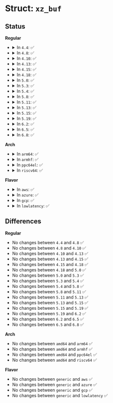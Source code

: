 # Struct: <code>xz_buf</code>

## Status
<b>Regular</b>
<ul>
<li>
<details>
<summary>In <code>4.4</code>: ✅</summary>

```c
struct xz_buf {
    const uint8_t *in;
    size_t in_pos;
    size_t in_size;
    uint8_t *out;
    size_t out_pos;
    size_t out_size;
};
```
</details>
</li>
<li>
<details>
<summary>In <code>4.8</code>: ✅</summary>

```c
struct xz_buf {
    const uint8_t *in;
    size_t in_pos;
    size_t in_size;
    uint8_t *out;
    size_t out_pos;
    size_t out_size;
};
```
</details>
</li>
<li>
<details>
<summary>In <code>4.10</code>: ✅</summary>

```c
struct xz_buf {
    const uint8_t *in;
    size_t in_pos;
    size_t in_size;
    uint8_t *out;
    size_t out_pos;
    size_t out_size;
};
```
</details>
</li>
<li>
<details>
<summary>In <code>4.13</code>: ✅</summary>

```c
struct xz_buf {
    const uint8_t *in;
    size_t in_pos;
    size_t in_size;
    uint8_t *out;
    size_t out_pos;
    size_t out_size;
};
```
</details>
</li>
<li>
<details>
<summary>In <code>4.15</code>: ✅</summary>

```c
struct xz_buf {
    const uint8_t *in;
    size_t in_pos;
    size_t in_size;
    uint8_t *out;
    size_t out_pos;
    size_t out_size;
};
```
</details>
</li>
<li>
<details>
<summary>In <code>4.18</code>: ✅</summary>

```c
struct xz_buf {
    const uint8_t *in;
    size_t in_pos;
    size_t in_size;
    uint8_t *out;
    size_t out_pos;
    size_t out_size;
};
```
</details>
</li>
<li>
<details>
<summary>In <code>5.0</code>: ✅</summary>

```c
struct xz_buf {
    const uint8_t *in;
    size_t in_pos;
    size_t in_size;
    uint8_t *out;
    size_t out_pos;
    size_t out_size;
};
```
</details>
</li>
<li>
<details>
<summary>In <code>5.3</code>: ✅</summary>

```c
struct xz_buf {
    const uint8_t *in;
    size_t in_pos;
    size_t in_size;
    uint8_t *out;
    size_t out_pos;
    size_t out_size;
};
```
</details>
</li>
<li>
<details>
<summary>In <code>5.4</code>: ✅</summary>

```c
struct xz_buf {
    const uint8_t *in;
    size_t in_pos;
    size_t in_size;
    uint8_t *out;
    size_t out_pos;
    size_t out_size;
};
```
</details>
</li>
<li>
<details>
<summary>In <code>5.8</code>: ✅</summary>

```c
struct xz_buf {
    const uint8_t *in;
    size_t in_pos;
    size_t in_size;
    uint8_t *out;
    size_t out_pos;
    size_t out_size;
};
```
</details>
</li>
<li>
<details>
<summary>In <code>5.11</code>: ✅</summary>

```c
struct xz_buf {
    const uint8_t *in;
    size_t in_pos;
    size_t in_size;
    uint8_t *out;
    size_t out_pos;
    size_t out_size;
};
```
</details>
</li>
<li>
<details>
<summary>In <code>5.13</code>: ✅</summary>

```c
struct xz_buf {
    const uint8_t *in;
    size_t in_pos;
    size_t in_size;
    uint8_t *out;
    size_t out_pos;
    size_t out_size;
};
```
</details>
</li>
<li>
<details>
<summary>In <code>5.15</code>: ✅</summary>

```c
struct xz_buf {
    const uint8_t *in;
    size_t in_pos;
    size_t in_size;
    uint8_t *out;
    size_t out_pos;
    size_t out_size;
};
```
</details>
</li>
<li>
<details>
<summary>In <code>5.19</code>: ✅</summary>

```c
struct xz_buf {
    const uint8_t *in;
    size_t in_pos;
    size_t in_size;
    uint8_t *out;
    size_t out_pos;
    size_t out_size;
};
```
</details>
</li>
<li>
<details>
<summary>In <code>6.2</code>: ✅</summary>

```c
struct xz_buf {
    const uint8_t *in;
    size_t in_pos;
    size_t in_size;
    uint8_t *out;
    size_t out_pos;
    size_t out_size;
};
```
</details>
</li>
<li>
<details>
<summary>In <code>6.5</code>: ✅</summary>

```c
struct xz_buf {
    const uint8_t *in;
    size_t in_pos;
    size_t in_size;
    uint8_t *out;
    size_t out_pos;
    size_t out_size;
};
```
</details>
</li>
<li>
<details>
<summary>In <code>6.8</code>: ✅</summary>

```c
struct xz_buf {
    const uint8_t *in;
    size_t in_pos;
    size_t in_size;
    uint8_t *out;
    size_t out_pos;
    size_t out_size;
};
```
</details>
</li>
</ul>
<b>Arch</b>
<ul>
<li>
<details>
<summary>In <code>arm64</code>: ✅</summary>

```c
struct xz_buf {
    const uint8_t *in;
    size_t in_pos;
    size_t in_size;
    uint8_t *out;
    size_t out_pos;
    size_t out_size;
};
```
</details>
</li>
<li>
<details>
<summary>In <code>armhf</code>: ✅</summary>

```c
struct xz_buf {
    const uint8_t *in;
    size_t in_pos;
    size_t in_size;
    uint8_t *out;
    size_t out_pos;
    size_t out_size;
};
```
</details>
</li>
<li>
<details>
<summary>In <code>ppc64el</code>: ✅</summary>

```c
struct xz_buf {
    const uint8_t *in;
    size_t in_pos;
    size_t in_size;
    uint8_t *out;
    size_t out_pos;
    size_t out_size;
};
```
</details>
</li>
<li>
<details>
<summary>In <code>riscv64</code>: ✅</summary>

```c
struct xz_buf {
    const uint8_t *in;
    size_t in_pos;
    size_t in_size;
    uint8_t *out;
    size_t out_pos;
    size_t out_size;
};
```
</details>
</li>
</ul>
<b>Flavor</b>
<ul>
<li>
<details>
<summary>In <code>aws</code>: ✅</summary>

```c
struct xz_buf {
    const uint8_t *in;
    size_t in_pos;
    size_t in_size;
    uint8_t *out;
    size_t out_pos;
    size_t out_size;
};
```
</details>
</li>
<li>
<details>
<summary>In <code>azure</code>: ✅</summary>

```c
struct xz_buf {
    const uint8_t *in;
    size_t in_pos;
    size_t in_size;
    uint8_t *out;
    size_t out_pos;
    size_t out_size;
};
```
</details>
</li>
<li>
<details>
<summary>In <code>gcp</code>: ✅</summary>

```c
struct xz_buf {
    const uint8_t *in;
    size_t in_pos;
    size_t in_size;
    uint8_t *out;
    size_t out_pos;
    size_t out_size;
};
```
</details>
</li>
<li>
<details>
<summary>In <code>lowlatency</code>: ✅</summary>

```c
struct xz_buf {
    const uint8_t *in;
    size_t in_pos;
    size_t in_size;
    uint8_t *out;
    size_t out_pos;
    size_t out_size;
};
```
</details>
</li>
</ul>

## Differences
<b>Regular</b>
<ul>
<li>
No changes between <code>4.4</code> and <code>4.8</code> ✅
</li>
<li>
No changes between <code>4.8</code> and <code>4.10</code> ✅
</li>
<li>
No changes between <code>4.10</code> and <code>4.13</code> ✅
</li>
<li>
No changes between <code>4.13</code> and <code>4.15</code> ✅
</li>
<li>
No changes between <code>4.15</code> and <code>4.18</code> ✅
</li>
<li>
No changes between <code>4.18</code> and <code>5.0</code> ✅
</li>
<li>
No changes between <code>5.0</code> and <code>5.3</code> ✅
</li>
<li>
No changes between <code>5.3</code> and <code>5.4</code> ✅
</li>
<li>
No changes between <code>5.4</code> and <code>5.8</code> ✅
</li>
<li>
No changes between <code>5.8</code> and <code>5.11</code> ✅
</li>
<li>
No changes between <code>5.11</code> and <code>5.13</code> ✅
</li>
<li>
No changes between <code>5.13</code> and <code>5.15</code> ✅
</li>
<li>
No changes between <code>5.15</code> and <code>5.19</code> ✅
</li>
<li>
No changes between <code>5.19</code> and <code>6.2</code> ✅
</li>
<li>
No changes between <code>6.2</code> and <code>6.5</code> ✅
</li>
<li>
No changes between <code>6.5</code> and <code>6.8</code> ✅
</li>
</ul>
<b>Arch</b>
<ul>
<li>
No changes between <code>amd64</code> and <code>arm64</code> ✅
</li>
<li>
No changes between <code>amd64</code> and <code>armhf</code> ✅
</li>
<li>
No changes between <code>amd64</code> and <code>ppc64el</code> ✅
</li>
<li>
No changes between <code>amd64</code> and <code>riscv64</code> ✅
</li>
</ul>
<b>Flavor</b>
<ul>
<li>
No changes between <code>generic</code> and <code>aws</code> ✅
</li>
<li>
No changes between <code>generic</code> and <code>azure</code> ✅
</li>
<li>
No changes between <code>generic</code> and <code>gcp</code> ✅
</li>
<li>
No changes between <code>generic</code> and <code>lowlatency</code> ✅
</li>
</ul>

